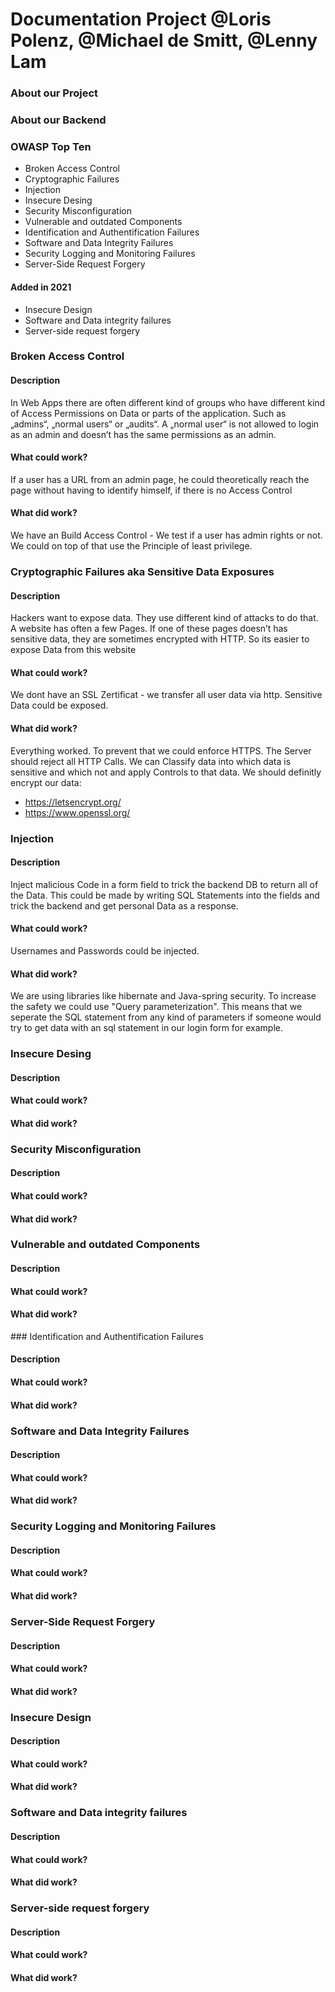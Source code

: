 # Documentation Project @Loris Polenz, @Michael de Smitt, @Lenny Lam


### About our Project


### About our Backend


### OWASP Top Ten
- Broken Access Control
- Cryptographic Failures
- Injection
- Insecure Desing
- Security Misconfiguration
- Vulnerable and outdated Components
- Identification and Authentification Failures
- Software and Data Integrity Failures
- Security Logging and Monitoring Failures
- Server-Side Request Forgery

#### Added in 2021
- Insecure Design
- Software and Data integrity failures
- Server-side request forgery



### Broken Access Control
#### Description
In Web Apps there are often different kind of groups who have different kind of Access Permissions on Data or parts of the application. Such as „admins“, „normal users“ or „audits“.  A „normal user“ is not allowed to login as an admin and doesn’t has the same permissions as an admin.

#### What could work?
If a user has a URL from an admin page, he could theoretically reach the page without having to identify himself, if there is no Access Control

#### What did work?
We have an Build Access Control - We test if a user has admin rights or not. We could on top of that use the Principle of least privilege.

### Cryptographic Failures aka Sensitive Data Exposures
#### Description
Hackers want to expose data. They use different kind of attacks to do that. A website has often a few Pages. If one of these pages doesn’t has sensitive data, they are sometimes encrypted with HTTP. So its easier to expose Data from this website

#### What could work?
We dont have an SSL Zertificat - we transfer all user data via http. Sensitive Data could be exposed.

#### What did work?
Everything worked. To prevent that we could enforce HTTPS. The Server should reject all HTTP Calls. We can Classify data into which data is sensitive and which not and apply Controls to that data. We should definitly encrypt our data:
- https://letsencrypt.org/
- https://www.openssl.org/

### Injection
#### Description
Inject malicious Code in a form field to trick the backend DB to return all of the Data. This could be made by writing SQL Statements into the fields and trick the backend and get personal Data as a response.

#### What could work?
Usernames and Passwords could be injected.

#### What did work?
We are using libraries like hibernate and Java-spring security. To increase the safety we could use "Query parameterization". This means that we seperate the SQL statement from any kind of parameters if someone would try to get data with an sql statement in our login form for example.

### Insecure Desing
#### Description

#### What could work?

#### What did work?

### Security Misconfiguration
#### Description

#### What could work?

#### What did work?

### Vulnerable and outdated Components
#### Description

#### What could work?

#### What did work?

### Identification and Authentification Failures
#### Description

#### What could work?

#### What did work?

### Software and Data Integrity Failures
#### Description

#### What could work?

#### What did work?

### Security Logging and Monitoring Failures
#### Description

#### What could work?

#### What did work?

### Server-Side Request Forgery
#### Description

#### What could work?

#### What did work?

### Insecure Design
#### Description

#### What could work?

#### What did work?

### Software and Data integrity failures
#### Description

#### What could work?

#### What did work?

### Server-side request forgery
#### Description

#### What could work?

#### What did work?

